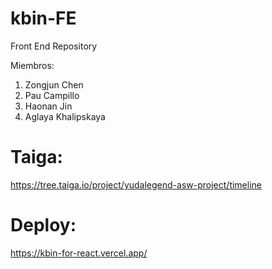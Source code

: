 # kbin-FE
Front End Repository

Miembros:
1) Zongjun Chen
2) Pau Campillo
3) Haonan Jin
4) Aglaya Khalipskaya

# Taiga:
https://tree.taiga.io/project/yudalegend-asw-project/timeline

# Deploy:
https://kbin-for-react.vercel.app/
